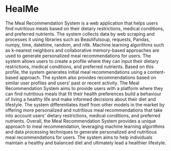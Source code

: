 # HealMe
The Meal Recommendation System is a web application that helps users find nutritious meals based on their dietary restrictions, medical conditions, and preferred nutrients. The system collects data by web scraping and processes it using libraries such as Beautifulsoup, requests, Pandas, numpy, time, datetime, random, and nltk. Machine learning algorithms such as k-nearest neighbors and collaborative memory-based approaches are used to generate personalized meal recommendations for users.
The system allows users to create a profile where they can input their dietary restrictions, medical conditions, and preferred nutrients. Based on this profile, the system generates initial meal recommendations using a content-based approach. The system also provides recommendations based on similar user profiles and users' past or recent activity.
The Meal Recommendation System aims to provide users with a platform where they can find nutritious meals that fit their health preferences build a behaviour of living a healthy life and make informed decisions about their diet and lifestyle. The system differentiates itself from other models in the market by offering more personalized and nutritious meal recommendations that take into account users' dietary restrictions, medical conditions, and preferred nutrients.
Overall, the Meal Recommendation System provides a unique approach to meal recommendation, leveraging machine learning algorithms and data processing techniques to generate personalized and nutritious meal recommendations for users. The system aims to help individuals maintain a healthy and balanced diet and ultimately lead a healthier lifestyle.

